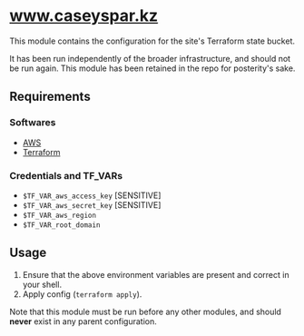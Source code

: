 # www.caseyspar.kz
This module contains the configuration for the site's Terraform state bucket.

It has been run independently of the broader infrastructure, and should not be run again.
This module has been retained in the repo for posterity's sake.


## Requirements
### Softwares
* [AWS](https://docs.aws.amazon.com/cli/latest/userguide/getting-started-install.html)
* [Terraform](https://developer.hashicorp.com/terraform/tutorials/aws-get-started/install-cli)


### Credentials and TF_VARs
* `$TF_VAR_aws_access_key` [SENSITIVE]
* `$TF_VAR_aws_secret_key` [SENSITIVE]
* `$TF_VAR_aws_region`
* `$TF_VAR_root_domain`


## Usage
1. Ensure that the above environment variables are present and correct in your shell.
2. Apply config (`terraform apply`).

Note that this module must be run before any other modules, and should **never** exist in any parent
configuration.
